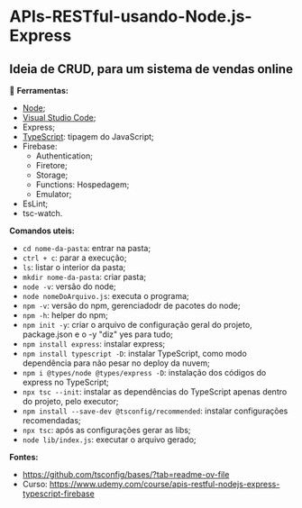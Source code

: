 # APIs-RESTful-usando-Node.js-Express
## Ideia de CRUD, para um sistema de vendas online

:wrench: **Ferramentas:**
  - [Node](https://nodejs.org/en/download);
  - [Visual Studio Code](https://code.visualstudio.com/download);
  - Express;
  - [TypeScript](https://nodejs.org/en/learn/typescript/introduction): tipagem do JavaScript;
  - Firebase:
      - Authentication;
      - Firetore;
      - Storage;
      - Functions: Hospedagem;
      - Emulator;
  - EsLint;
  - tsc-watch.

**Comandos uteis:**

- ```cd nome-da-pasta```: entrar na pasta;
- ```ctrl + c```: parar a execução;
- ```ls```: listar o interior da pasta;
- ```mkdir nome-da-pasta```: criar pasta;
- ```node -v```: versão do node;
- ```node nomeDoArquivo.js```: executa o programa;
- ```npm -v```: versão do npm, gerenciadodr de pacotes do node;
- ```npm -h```: helper do npm;
- ```npm init -y```: criar o arquivo de configuração geral do projeto, package.json e o -y "diz" yes para tudo;
- ```npm install express```: instalar express;
- ```npm install typescript -D```: instalar TypeScript, como modo dependência para não pesar no deploy da nuvem;
- ```npm i @types/node @types/express -D```: instalação dos códigos do express no TypeScript; 
- ```npx tsc --init```: instalar as dependências do TypeScript apenas dentro do projeto, pelo executor;
- ```npm install --save-dev @tsconfig/recommended```: instalar configurações recomendadas;
- ```npx tsc```: após as configurações gerar as libs;
- ```node lib/index.js```: executar o arquivo gerado;

**Fontes:**
  - https://github.com/tsconfig/bases/?tab=readme-ov-file
  - Curso: https://www.udemy.com/course/apis-restful-nodejs-express-typescript-firebase
